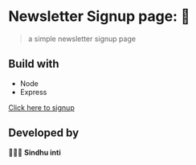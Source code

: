 # Newsletter Signup page: 💌

> a simple newsletter signup page 

## Build with
- Node
- Express

[Click here to signup](https://fast-hamlet-14173.herokuapp.com/)


## Developed by 

👩🏻‍💻 **Sindhu inti**



